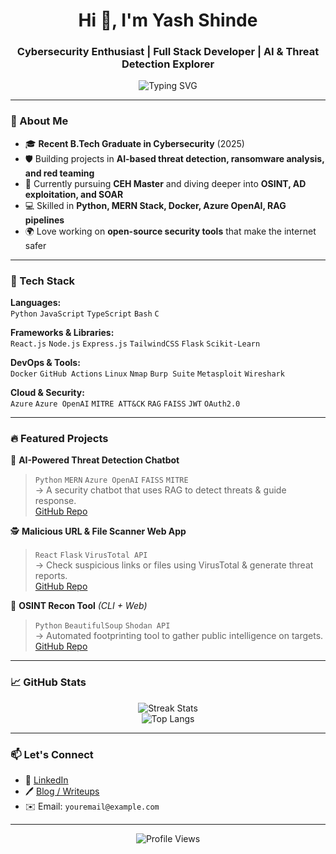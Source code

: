 <h1 align="center">Hi 👋, I'm Yash Shinde</h1>
<h3 align="center">Cybersecurity Enthusiast | Full Stack Developer | AI & Threat Detection Explorer</h3>

<p align="center">
  <img src="https://readme-typing-svg.demolab.com?font=Fira+Code&size=20&pause=1000&center=true&vCenter=true&width=435&lines=Passionate+about+Cybersecurity+%F0%9F%94%93;AI-powered+Threat+Detection+%F0%9F%A4%96;Full-Stack+Web+Development+%F0%9F%92%BB;Building+for+a+safer+web+%F0%9F%92%AA" alt="Typing SVG" />
</p>

---

### 🚀 About Me
- 🎓 **Recent B.Tech Graduate in Cybersecurity** (2025)  
- 🛡️ Building projects in **AI-based threat detection, ransomware analysis, and red teaming**
- 🧠 Currently pursuing **CEH Master** and diving deeper into **OSINT, AD exploitation, and SOAR**
- 💻 Skilled in **Python, MERN Stack, Docker, Azure OpenAI, RAG pipelines**
- 🌍 Love working on **open-source security tools** that make the internet safer

---

### 🔨 Tech Stack

**Languages:**  
`Python` `JavaScript` `TypeScript` `Bash` `C`  

**Frameworks & Libraries:**  
`React.js` `Node.js` `Express.js` `TailwindCSS` `Flask` `Scikit-Learn`  

**DevOps & Tools:**  
`Docker` `GitHub Actions` `Linux` `Nmap` `Burp Suite` `Metasploit` `Wireshark`  

**Cloud & Security:**  
`Azure` `Azure OpenAI` `MITRE ATT&CK` `RAG` `FAISS` `JWT` `OAuth2.0`

---

### 🔥 Featured Projects

🚨 **AI-Powered Threat Detection Chatbot**  
> `Python` `MERN` `Azure OpenAI` `FAISS` `MITRE`  
> → A security chatbot that uses RAG to detect threats & guide response.  
> [GitHub Repo](https://github.com/your-username/ai-threat-detection)

🕵️ **Malicious URL & File Scanner Web App**  
> `React` `Flask` `VirusTotal API`  
> → Check suspicious links or files using VirusTotal & generate threat reports.  
> [GitHub Repo](https://github.com/your-username/malicious-scanner)

🧠 **OSINT Recon Tool** *(CLI + Web)*  
> `Python` `BeautifulSoup` `Shodan API`  
> → Automated footprinting tool to gather public intelligence on targets.  
> [GitHub Repo](https://github.com/your-username/osint-recon)

---

### 📈 GitHub Stats

<p align="center">
  <img src="https://github-readme-streak-stats.herokuapp.com?user=your-username&theme=radical&hide_border=true" alt="Streak Stats" />
  <br />
  <img src="https://github-readme-stats.vercel.app/api/top-langs/?username=your-username&layout=compact&theme=radical&hide_border=true" alt="Top Langs" />
</p>

---

### 📫 Let's Connect

- 💼 [LinkedIn](https://www.linkedin.com/in/your-profile/)
- 🖊️ [Blog / Writeups](https://medium.com/@your-username)
- ✉️ Email: `youremail@example.com`

---

<p align="center">
  <img src="https://komarev.com/ghpvc/?username=your-username&style=flat-square&color=blue" alt="Profile Views" />
</p>

